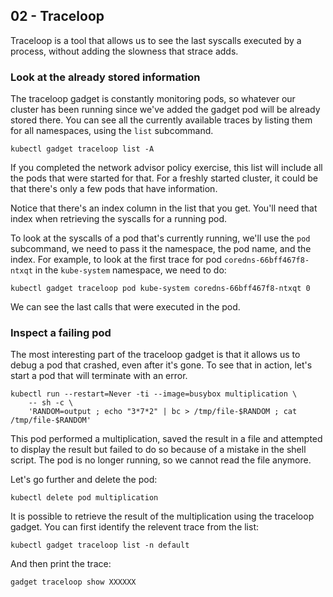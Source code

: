 ## 02 - Traceloop

Traceloop is a tool that allows us to see the last syscalls executed by a
process, without adding the slowness that strace adds.

### Look at the already stored information

The traceloop gadget is constantly monitoring pods, so whatever our
cluster has been running since we've added the gadget pod will be already
stored there. You can see all the currently available traces by listing
them for all namespaces, using the `list` subcommand.

```
kubectl gadget traceloop list -A
```

If you completed the network advisor policy exercise, this list will
include all the pods that were started for that. For a freshly started
cluster, it could be that there's only a few pods that have information.

Notice that there's an index column in the list that you get. You'll need
that index when retrieving the syscalls for a running pod.

To look at the syscalls of a pod that's currently running, we'll use the
`pod` subcommand, we need to pass it the namespace, the pod name, and the
index. For example, to look at the first trace for pod
`coredns-66bff467f8-ntxqt` in the `kube-system` namespace, we need to do:

```
kubectl gadget traceloop pod kube-system coredns-66bff467f8-ntxqt 0
```

We can see the last calls that were executed in the pod.

### Inspect a failing pod

The most interesting part of the traceloop gadget is that it allows us to
debug a pod that crashed, even after it's gone. To see that in action,
let's start a pod that will terminate with an error.

```
kubectl run --restart=Never -ti --image=busybox multiplication \
    -- sh -c \
    'RANDOM=output ; echo "3*7*2" | bc > /tmp/file-$RANDOM ; cat /tmp/file-$RANDOM'
```

This pod performed a multiplication, saved the result in a file and attempted
to display the result but failed to do so because of a mistake in the shell
script. The pod is no longer running, so we cannot read the file anymore.

Let's go further and delete the pod:
```
kubectl delete pod multiplication
```

It is possible to retrieve the result of the multiplication using the traceloop
gadget. You can first identify the relevent trace from the list:
```
kubectl gadget traceloop list -n default
```
And then print the trace:
```
gadget traceloop show XXXXXX
```
